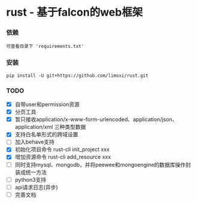 # rust - 基于falcon的web框架

### 依赖
``可查看目录下 'requirements.txt' ``

### 安装
``pip install -U git+https://github.com/limoxi/rust.git``

### TODO
- [x] 自带user和permission资源
- [x] 分页工具
- [x] 暂只接收application/x-www-form-urlencoded、application/json、application/xml 三种类型数据
- [x] 支持白名单形式的跨域设置
- [ ] 加入behave支持
- [x] 初始化项目命令 rust-cli init_project xxx
- [x] 增加资源命令 rust-cli add_resource xxx
- [ ] 同时支持mysql、mongodb，并将peewee和mongoengine的数据库操作封装成统一方法
- [ ] python3支持
- [ ] api请求日志(异步)
- [ ] 完善文档